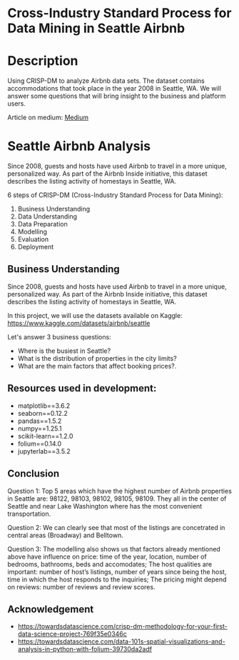 # Cross-Industry Standard Process for Data Mining in Seattle Airbnb

# Description
Using CRISP-DM to analyze Airbnb data sets. The dataset contains accommodations that took place in the year 2008 in Seattle, WA. We will answer some questions that will bring insight to the business and platform users.

Article on medium: [Medium](https://medium.com/@vagner.belfort/applying-crisp-dm-to-an-airbnb-dataset-4a04f0e4b28b)

# Seattle Airbnb Analysis
Since 2008, guests and hosts have used Airbnb to travel in a more unique, personalized way. As part of the Airbnb Inside initiative, this dataset describes the listing activity of homestays in Seattle, WA.

6 steps of CRISP-DM (Cross-Industry Standard Process for Data Mining):
1. Business Understanding
1. Data Understanding
1. Data Preparation
1. Modelling
1. Evaluation
1. Deployment

## Business Understanding
Since 2008, guests and hosts have used Airbnb to travel in a more unique, personalized way. As part of the Airbnb Inside initiative, this dataset describes the listing activity of homestays in Seattle, WA.

In this project, we will use the datasets available on Kaggle: https://www.kaggle.com/datasets/airbnb/seattle 

Let's answer 3 business questions:

- Where is the busiest in Seattle?
- What is the distribution of properties in the city limits?
- What are the main factors that affect booking prices?.

## Resources used in development:
 - matplotlib==3.6.2
 - seaborn==0.12.2
 - pandas==1.5.2
 - numpy==1.25.1
 - scikit-learn==1.2.0
 - folium==0.14.0
 - jupyterlab==3.5.2

## Conclusion

Question 1: Top 5 areas which have the highest number of Airbnb properties in Seattle are: 98122, 98103, 98102, 98105, 98109. They all in the center of Seattle and near Lake Washington where has the most convenient transportation.

Question 2: We can clearly see that most of the listings are concetrated in central areas (Broadway) and Belltown.

Question 3: The modelling also shows us that factors already mentioned above have influence on price: time of the year, location, number of bedrooms, bathrooms, beds and accomodates;
The host qualities are important: number of host’s listings, number of years since being the host, time in which the host responds to the inquiries;
The pricing might depend on reviews: number of reviews and review scores.

## Acknowledgement

 - https://towardsdatascience.com/crisp-dm-methodology-for-your-first-data-science-project-769f35e0346c
  - https://towardsdatascience.com/data-101s-spatial-visualizations-and-analysis-in-python-with-folium-39730da2adf
